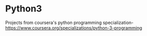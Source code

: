 # Python3
Projects from coursera's python programming specialization-https://www.coursera.org/specializations/python-3-programming

